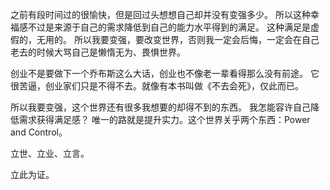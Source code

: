 之前有段时间过的很愉快，但是回过头想想自己却并没有变强多少。
所以这种幸福感不过是来源于自己的需求降低到自己的能力水平得到的满足。
这种满足是虚假的，无用的。
所以我要变强，要改变世界，否则我一定会后悔，一定会在自己老去的时候大骂自己是懒惰无为、畏惧世界。

创业不是要做下一个乔布斯这么大话，创业也不像老一辈看得那么没有前途。
它很苦逼，创业家们只是不得不去。就像有本书叫做《不去会死》，仅此而已。

所以我要变强，这个世界还有很多我想要的却得不到的东西。
我怎能容许自己降低需求获得满足感？
唯一的路就是提升实力。这个世界关乎两个东西：Power and Control。

立世、立业、立言。

立此为证。
